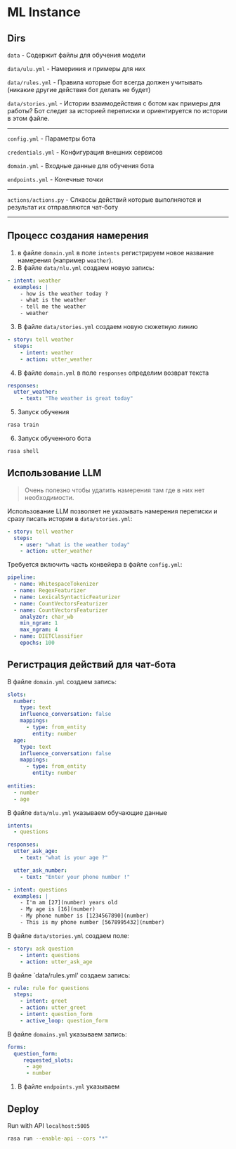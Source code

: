 # ML Instance

## Dirs

`data` - Содержит файлы для обучения модели

`data/ulu.yml` - Намериния и примеры для них

`data/rules.yml` - Правила которые бот всегда должен учитывать (никакие другие действия бот делать не будет)

`data/stories.yml` - Истории взаимодействия с ботом как примеры для работы? Бот следит за историей переписки и ориентируется по истории в этом файле.

---

`config.yml` - Параметры бота

`credentials.yml` - Конфигурация внешних сервисов

`domain.yml` - Входные данные для обучения бота

`endpoints.yml` - Конечные точки

---

`actions/actions.py` - Слкассы действий которые выполняются и результат их отправляются чат-боту

---

## Процесс создания намерения

1. в файле `domain.yml` в поле `intents` регистрируем новое название намерения (например `weather`).
2. В файле `data/nlu.yml` создаем новую запись:

```yaml
- intent: weather
  examples: |
    - how is the weather today ?
    - what is the weather
    - tell me the weather
    - weather
```

3. В файле `data/stories.yml` создаем новую сюжетную линию

```yaml
- story: tell weather
  steps:
    - intent: weather
    - action: utter_weather
```

4. В файле `domain.yml` в поле `responses` определим возврат текста

```yaml
responses:
  utter_weather:
    - text: "The weather is great today"
```

5. Запуск обучения

```bash
rasa train
```

6. Запуск обученного бота

```bash
rasa shell
```

## Использование LLM
> Очень полезно чтобы удалить намерения там где в них нет необходимости.

Использование LLM позволяет не указывать намерения переписки и сразу писать истории в `data/stories.yml`:

```yaml
- story: tell weather
  steps:
    - user: "what is the weather today"
    - action: utter_weather
```

Требуется включить часть конвейера в файле `config.yml`:

```yaml
pipeline:
  - name: WhitespaceTokenizer
  - name: RegexFeaturizer
  - name: LexicalSyntacticFeaturizer
  - name: CountVectorsFeaturizer
  - name: CountVectorsFeaturizer
    analyzer: char_wb
    min_ngram: 1
    max_ngram: 4
  - name: DIETClassifier
    epochs: 100
```

## Регистрация действий для чат-бота

В файле `domain.yml` создаем запись:

```yaml
slots:
  number:
    type: text
    influence_conversation: false
    mappings:
      - type: from_entity
        entity: number
  age:
    type: text
    influence_conversation: false
    mappings:
      - type: from_entity
        entity: number
  
entities:
  - number
  - age
```

В файле `data/nlu.yml` указываем обучающие данные

```yaml
intents:
  - questions
```

```yaml
responses:
  utter_ask_age:
    - text: "what is your age ?"

  utter_ask_number:
    - text: "Enter your phone number !"
```

```yaml
- intent: questions
  examples: |
    - I'm am [27](number) years old
    - My age is [16](number)
    - My phone number is [1234567890](number)
    - This is my phone number [5678995432](number)
```

В файле `data/stories.yml` создаем поле:

```yaml
- story: ask question
    - intent: questions
    - action: utter_ask_age
```

В файле `data/rules.yml' создаем запись:

```yaml
- rule: rule for questions
  steps:
    - intent: greet
    - action: utter_greet
    - intent: question_form
    - active_loop: question_form
```

В файле `domains.yml` указываем запись:

```yaml
forms:
  question_form:
     requested_slots:
      - age
      - number
```

1. В файле `endpoints.yml` указываем

## Deploy

Run with API `localhost:5005`

```bash
rasa run --enable-api --cors "*"
```
